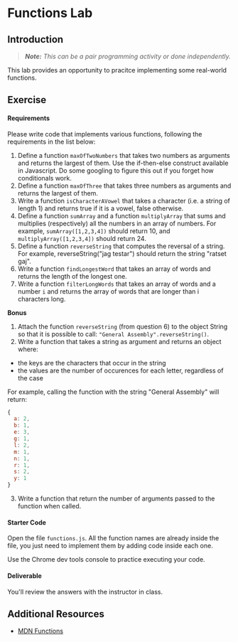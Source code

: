 # Functions Lab

## Introduction

> ***Note:*** _This can be a pair programming activity or done independently._

This lab provides an opportunity to pracitce implementing some real-world functions.

## Exercise

#### Requirements

Please write code that implements various functions, following the requirements in the list below:

1. Define a function `maxOfTwoNumbers` that takes two numbers as arguments and returns the largest of them. Use the if-then-else construct available in Javascript. Do some googling to figure this out if you forget how conditionals work.
2. Define a function `maxOfThree` that takes three numbers as arguments and returns the largest of them.
3. Write a function `isCharacterAVowel` that takes a character (i.e. a string of length 1) and returns true if it is a vowel, false otherwise.
4. Define a function `sumArray` and a function `multiplyArray` that sums and multiplies (respectively) all the numbers in an array of numbers. For example, `sumArray([1,2,3,4])` should return 10, and `multiplyArray([1,2,3,4])` should return 24.
5. Define a function `reverseString` that computes the reversal of a string. For example, reverseString("jag testar") should return the string "ratset gaj".
6. Write a function `findLongestWord` that takes an array of words and returns the length of the longest one.
7. Write a function `filterLongWords` that takes an array of words and a number `i` and returns the array of words that are longer than i characters long.

**Bonus**

1. Attach the function `reverseString` (from question 6) to the object String so that it is possible to call: `"General Assembly".reverseString()`.
2. Write a function that takes a string as argument and returns an object where:
  - the keys are the characters that occur in the string
  - the values are the number of occurences for each letter, regardless of the case

For example, calling the function with the string "General Assembly" will return:

```javascript
{
  a: 2,
  b: 1,
  e: 3,
  g: 1,
  l: 2,
  m: 1,
  n: 1,
  r: 1,
  s: 2,
  y: 1
}
```

3. Write a function that return the number of arguments passed to the function when called.

#### Starter Code

Open the file `functions.js`. All the function names are already inside the file, you just need to implement them by adding code inside each one.

Use the Chrome dev tools console to practice executing your code.

#### Deliverable

You'll review the answers with the instructor in class.

## Additional Resources

- [MDN Functions](https://developer.mozilla.org/en-US/docs/Web/JavaScript/Guide/Functions)
